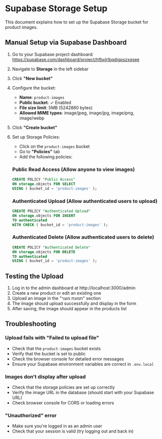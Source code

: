 # Supabase Storage Setup

This document explains how to set up the Supabase Storage bucket for product images.

## Manual Setup via Supabase Dashboard

1. Go to your Supabase project dashboard: https://supabase.com/dashboard/project/hfbxlrlbqdigpszxqsee

2. Navigate to **Storage** in the left sidebar

3. Click **"New bucket"**

4. Configure the bucket:
   - **Name**: `product-images`
   - **Public bucket**: ✓ Enabled
   - **File size limit**: 5MB (5242880 bytes)
   - **Allowed MIME types**: image/jpeg, image/jpg, image/png, image/webp

5. Click **"Create bucket"**

6. Set up Storage Policies:
   - Click on the `product-images` bucket
   - Go to **"Policies"** tab
   - Add the following policies:

   ### Public Read Access (Allow anyone to view images)
   ```sql
   CREATE POLICY "Public Access"
   ON storage.objects FOR SELECT
   USING ( bucket_id = 'product-images' );
   ```

   ### Authenticated Upload (Allow authenticated users to upload)
   ```sql
   CREATE POLICY "Authenticated Upload"
   ON storage.objects FOR INSERT
   TO authenticated
   WITH CHECK ( bucket_id = 'product-images' );
   ```

   ### Authenticated Delete (Allow authenticated users to delete)
   ```sql
   CREATE POLICY "Authenticated Delete"
   ON storage.objects FOR DELETE
   TO authenticated
   USING ( bucket_id = 'product-images' );
   ```

## Testing the Upload

1. Log in to the admin dashboard at http://localhost:3000/admin
2. Create a new product or edit an existing one
3. Upload an image in the "תמונת מוצר" section
4. The image should upload successfully and display in the form
5. After saving, the image should appear in the products list

## Troubleshooting

### Upload fails with "Failed to upload file"
- Check that the `product-images` bucket exists
- Verify that the bucket is set to public
- Check the browser console for detailed error messages
- Ensure your Supabase environment variables are correct in `.env.local`

### Images don't display after upload
- Check that the storage policies are set up correctly
- Verify the image URL in the database (should start with your Supabase URL)
- Check browser console for CORS or loading errors

### "Unauthorized" error
- Make sure you're logged in as an admin user
- Check that your session is valid (try logging out and back in)
